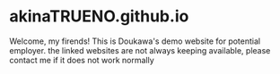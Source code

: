 # akinaTRUENO.github.io
Welcome, my firends! This is Doukawa's demo website for potential employer. the linked websites are not always keeping available, please contact me if it does not work normally
